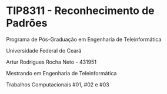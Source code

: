 # TIP8311 - Reconhecimento de Padrões
Programa de Pós-Graduação em Engenharia de Teleinformática

Universidade Federal do Ceará

Artur Rodrigues Rocha Neto - 431951

Mestrando em Engenharia de Teleinformática

Trabalhos Computacionais #01, #02 e #03

